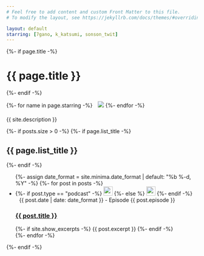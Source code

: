 ```yaml
---
# Feel free to add content and custom Front Matter to this file.
# To modify the layout, see https://jekyllrb.com/docs/themes/#overriding-theme-defaults

layout: default
starring: [7gano, k_katsumi, sonson_twit]
---
```


<div class="home">
  {%- if page.title -%}
    <h1 class="page-heading">{{ page.title }}</h1>
  {%- endif -%}

  <!-- {{ content }} -->

<!--
  {% if site.paginate %}
    {% assign posts = paginator.posts %}
  {% else %}
    {% assign posts = site.posts %}
  {% endif %} -->

{%- for name in page.starring -%}
<a href="https://twitter.com/{{name}}"><img class="twitter" src="{{site.baseurl}}/images/{{name}}.jpg" style="margin-left:10px;"/></a>
{%- endfor -%}

  <p style="margin-top:20px">{{ site.description }}</p>

{%- if posts.size > 0 -%}
{%- if page.list_title -%}

<h2 class="post-list-heading">{{ page.list_title }}</h2>
{%- endif -%}
<ul class="post-list">
{%- assign date_format = site.minima.date_format | default: "%b %-d, %Y" -%}
{%- for post in posts -%}
<li>
{%- if post.type == "podcast" -%}
<img src="{{site.baseurl}}/images/mic-24px.svg" alt="" width="24" height="24">
{%- else %}
<img src="{{site.baseurl}}/images/article-24px.svg" alt="" width="24" height="24">
{%- endif -%}
<span class="post-meta" style="margin-left:10px;">{{ post.date | date: date_format }} - Episode {{ post.episode }}</span>
<h3>
<a class="post-link" href="{{ post.url | relative_url }}">
{{ post.title }}
</a>
</h3>
{%- if site.show_excerpts -%}
{{ post.excerpt }}
{%- endif -%}
</li>
{%- endfor -%}
</ul>

{%- endif -%}

</div>
